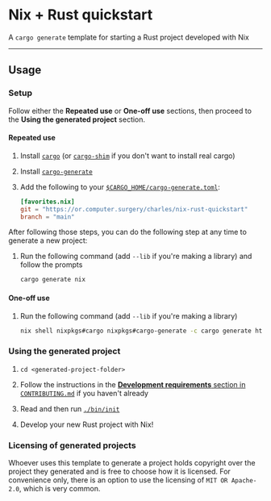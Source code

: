 # Nix + Rust quickstart

A `cargo generate` template for starting a Rust project developed with Nix

---

## Usage

### Setup

Follow either the **Repeated use** or **One-off use** sections, then proceed to
the **Using the generated project** section.

#### Repeated use

1. Install [`cargo`][cargo] (or [`cargo-shim`][cargo-shim] if you don't want to
   install real cargo)

2. Install [`cargo-generate`][cargo-generate]

3. Add the following to your [`$CARGO_HOME/cargo-generate.toml`][cargo-home]:

    ```toml
    [favorites.nix]
    git = "https://or.computer.surgery/charles/nix-rust-quickstart"
    branch = "main"
    ```

After following those steps, you can do the following step at any time to
generate a new project:

1. Run the following command (add `--lib` if you're making a library) and follow
   the prompts

   ```sh
   cargo generate nix
   ```

[cargo]: https://doc.rust-lang.org/cargo/getting-started/installation.html
[cargo-shim]: https://or.computer.surgery/charles/cargo-shim
[cargo-generate]: https://cargo-generate.github.io/cargo-generate/installation.html
[cargo-home]: https://doc.rust-lang.org/cargo/guide/cargo-home.html

#### One-off use

1. Run the following command (add `--lib` if you're making a library)

   ```sh
   nix shell nixpkgs#cargo nixpkgs#cargo-generate -c cargo generate https://or.computer.surgery/charles/nix-rust-quickstart
   ```

### Using the generated project

1. `cd <generated-project-folder>`

2. Follow the instructions in the [**Development requirements** section in
   `CONTRIBUTING.md`](./CONTRIBUTING.md#development-requirements) if you haven't
   already

3. Read and then run [`./bin/init`](./bin/init)

4. Develop your new Rust project with Nix!

### Licensing of generated projects

Whoever uses this template to generate a project holds copyright over the
project they generated and is free to choose how it is licensed. For convenience
only, there is an option to use the licensing of `MIT OR Apache-2.0`, which is
very common.
